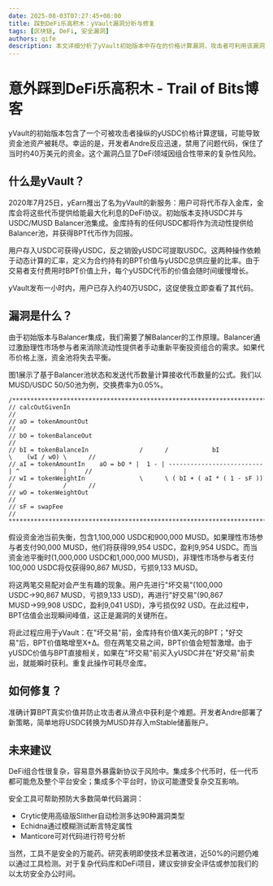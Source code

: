```yaml
---
date: 2025-08-03T07:27:45+08:00
title: 踩到DeFi乐高积木：yVault漏洞分析与修复
tags: [区块链, DeFi, 安全漏洞]
authors: qife
description: 本文详细分析了yVault初始版本中存在的价格计算漏洞，攻击者可利用该漏洞耗尽资金池资产。文章揭示了DeFi领域因组合性带来的复杂性风险，并提供了安全开发建议。
---
```


# 意外踩到DeFi乐高积木 - Trail of Bits博客

yVault的初始版本包含了一个可被攻击者操纵的yUSDC价格计算逻辑，可能导致资金池资产被耗尽。幸运的是，开发者Andre反应迅速，禁用了问题代码，保住了当时约40万美元的资金。这个漏洞凸显了DeFi领域因组合性带来的复杂性风险。

## 什么是yVault？

2020年7月25日，yEarn推出了名为yVault的新服务：用户可将代币存入金库，金库会将这些代币提供给能最大化利息的DeFi协议。初始版本支持USDC并与USDC/MUSD Balancer池集成。金库持有的任何USDC都将作为流动性提供给Balancer池，并获得BPT代币作为回报。

用户存入USDC可获得yUSDC，反之销毁yUSDC可提取USDC。这两种操作依赖于动态计算的汇率，定义为合约持有的BPT价值与yUSDC总供应量的比率。由于交易者支付费用时BPT价值上升，每个yUSDC代币的价值会随时间缓慢增长。

yVault发布一小时内，用户已存入约40万USDC，这促使我立即查看了其代码。

## 漏洞是什么？

由于初始版本与Balancer集成，我们需要了解Balancer的工作原理。Balancer通过激励理性市场参与者来消除流动性提供者手动重新平衡投资组合的需求。如果代币价格上涨，资金池将失去平衡。

图1展示了基于Balancer池状态和发送代币数量计算接收代币数量的公式。我们以MUSD/USDC 50/50池为例，交换费率为0.05%。

```solidity
/**********************************************************************************************
// calcOutGivenIn                                                          //
// aO = tokenAmountOut                                                     //
// bO = tokenBalanceOut                                                    //
// bI = tokenBalanceIn              /      /            bI             \    (wI / wO) \      //
// aI = tokenAmountIn    aO = bO * |  1 - | --------------------------  | ^            |     //
// wI = tokenWeightIn               \      \ ( bI + ( aI * ( 1 - sF )) /              /      //
// wO = tokenWeightOut                                                    //
// sF = swapFee                                                           //
**********************************************************************************************/
```

假设资金池当前失衡，包含1,100,000 USDC和900,000 MUSD。如果理性市场参与者支付90,000 MUSD，他们将获得99,954 USDC，盈利9,954 USDC。而当资金池平衡时(1,000,000 USDC和1,000,000 MUSD)，非理性市场参与者支付100,000 USDC将仅获得90,867 MUSD，亏损9,133 MUSD。

将这两笔交易配对会产生有趣的现象。用户先进行"坏交易"(100,000 USDC→90,867 MUSD，亏损9,133 USD)，再进行"好交易"(90,867 MUSD→99,908 USDC，盈利9,041 USD)，净亏损仅92 USD。在此过程中，BPT估值会出现瞬间峰值，这正是漏洞的关键所在。

将此过程应用于yVault：在"坏交易"前，金库持有价值X美元的BPT；"好交易"后，BPT价值略增至X+Δ。但在两笔交易之间，BPT价值会短暂激增。由于yUSDC价值与BPT直接相关，如果在"坏交易"前买入yUSDC并在"好交易"前卖出，就能瞬时获利。重复此操作可耗尽金库。

## 如何修复？

准确计算BPT真实价值并防止攻击者从滑点中获利是个难题。开发者Andre部署了新策略，简单地将USDC转换为MUSD并存入mStable储蓄账户。

## 未来建议

DeFi组合性很复杂，容易意外暴露新协议于风险中。集成多个代币时，任一代币都可能危及整个平台安全；集成多个平台时，协议可能遭受复杂交互影响。

安全工具可帮助预防大多数简单代码漏洞：
- Crytic使用高级版Slither自动检测多达90种漏洞类型
- Echidna通过模糊测试断言特定属性
- Manticore可对代码进行符号分析

当然，工具不是安全的万能药。研究表明即使技术显著改进，近50%的问题仍难以通过工具检测。对于复杂代码库和DeFi项目，建议安排安全评估或参加我们的以太坊安全办公时间。